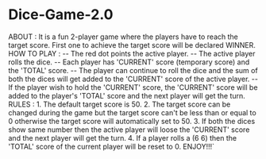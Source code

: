# Dice-Game-2.0
ABOUT : It is a fun 2-player game where the players have to reach the target score. First one to achieve the target score will be declared WINNER.               HOW TO PLAY :  -- The red dot points the active player. -- The active player rolls the dice. -- Each player has 'CURRENT' score (temporary score) and the 'TOTAL' score.   -- The player can continue to roll the dice and the sum of both the dices will get added to the 'CURRENT' score of the active player. -- If the player wish to hold the 'CURRENT' score, the 'CURRENT' score will be added to the player's 'TOTAL' score and the next player will get the turn.          RULES : 1. The default target score is 50. 2. The target score can be changed during the game but the target score can't be less than or equal to 0 otherwise the target score will automatically set to 50. 3. If both the dices show same number then the active player will loose the 'CURRENT' score and the next player will get the turn. 4. If a player rolls a (6 6) then the 'TOTAL' score of the current player will be reset to 0.  ENJOY!!!`
